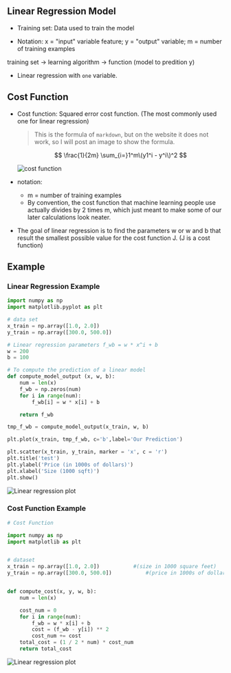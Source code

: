 ## Linear Regression Model

- Training set: Data used to train the model

- Notation: x = "input" variable feature; y = "output" variable; m = number of training examples

training set -> learning algorithm -> function (model to predition y)

- Linear regression with `one` variable.

## Cost Function

- Cost function: Squared error cost function. (The most commonly used one for linear regression)

  > This is the formula of `markdown`, but on the website it does not work, so I will post an image to show the formula.

  $$
  \frac{1}{2m} \sum_{i=}1^m\(y1^i - y^i\)^2
  $$

  ![cost function](https://img.yzmblog.top/MachineLearning/costFunction.jpg)

- notation:

  - m = number of training examples
  - By convention, the cost function that machine learning people use actually divides by 2 times m, which just meant to make some of our later calculations look neater.

- The goal of linear regression is to find the parameters w or w and b that result the smallest possible value for the cost function J. (J is a cost function)

## Example

### Linear Regression Example

```python
import numpy as np
import matplotlib.pyplot as plt

# data set
x_train = np.array([1.0, 2.0])
y_train = np.array([300.0, 500.0])

# Linear regression parameters f_wb = w * x^i + b
w = 200
b = 100

# To compute the prediction of a linear model
def compute_model_output (x, w, b):
    num = len(x)
    f_wb = np.zeros(num)
    for i in range(num):
        f_wb[i] = w * x[i] + b

    return f_wb

tmp_f_wb = compute_model_output(x_train, w, b)

plt.plot(x_train, tmp_f_wb, c='b',label='Our Prediction')

plt.scatter(x_train, y_train, marker = 'x', c = 'r')
plt.title('test')
plt.ylabel('Price (in 1000s of dollars)')
plt.xlabel('Size (1000 sqft)')
plt.show()
```

![Linear regression plot](https://img.yzmblog.top/MachineLearning/linear_example_plot.jpg)

### Cost Function Example

```python
# Cost Function

import numpy as np
import matplotlib as plt


# dataset
x_train = np.array([1.0, 2.0])           #(size in 1000 square feet)
y_train = np.array([300.0, 500.0])           #(price in 1000s of dollars)


def compute_cost(x, y, w, b):
    num = len(x)

    cost_num = 0
    for i in range(num):
        f_wb = w * x[i] + b
        cost = (f_wb - y[i]) ** 2
        cost_num += cost
    total_cost = (1 / 2 * num) * cost_num
    return total_cost
```

![Linear regression plot](https://img.yzmblog.top/MachineLearning/cost_function_plot.jpg)
